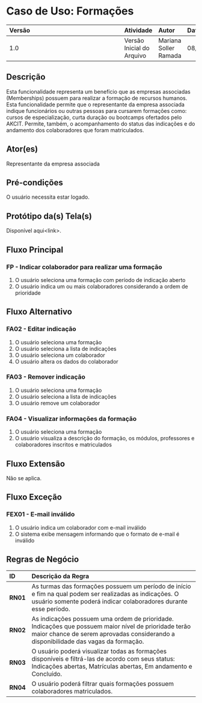 # Caso de Uso: Formações


| <div style="width:290px">Versão</div> | Atividade | Autor | Data |
|:------------|:----------------|:--------------|:----------------|
| 1.0 | Versão Inicial do Arquivo | Mariana Soller Ramada  | 08/04/2025 |

## **Descrição**
Esta funcionalidade representa um benefício que as empresas associadas (Memberships) possuem para realizar a formação de recursos humanos. Esta funcionalidade permite que o representante da empresa associada indique funcionários ou outras pessoas para cursarem formações como: cursos de especialização, curta duração ou bootcamps ofertados pelo AKCIT. Permite, também, o acompanhamento do status das indicações e do andamento dos colaboradores que foram matriculados.   

## **Ator(es)**
Representante da empresa associada

## **Pré-condições**

O usuário necessita estar logado.

## **Protótipo da(s) Tela(s)**

Disponível aqui\<link\>.

## **Fluxo Principal**
### FP - Indicar colaborador para realizar uma formação

1. O usuário seleciona uma formação com período de indicação aberto
2. O usuário indica um ou mais colaboradores considerando a ordem de prioridade

## **Fluxo Alternativo**

### FA02 - Editar indicação

1. O usuário seleciona uma formação
2. O usuário seleciona a lista de indicações
3. O usuário seleciona um colaborador
4. O usuário altera os dados do colaborador

### FA03 - Remover indicação

1. O usuário seleciona uma formação
2. O usuário seleciona a lista de indicações
3. O usuário remove um colaborador

### FA04 - Visualizar informações da formação

1. O usuário seleciona uma formação
2. O usuário visualiza a descrição do formação, os módulos, professores e colaboradores inscritos e matriculados

## **Fluxo Extensão**
Não se aplica.

## **Fluxo Exceção**

### FEX01 - E-mail inválido

1. O usuário indica um colaborador com e-mail inválido
2. O sistema exibe mensagem informando que o formato de e-mail é inválido

## Regras de Negócio

| ID | Descrição da Regra |
|:-----|:-----|
| **RN01** | As turmas das formações possuem um período de início e fim na qual podem ser realizadas as indicações. O usuário somente poderá indicar colaboradores durante esse período. |
| **RN02** | As indicações possuem uma ordem de prioridade. Indicações que possuem maior nível de prioridade terão maior chance de serem aprovadas considerando a disponibilidade das vagas da formação.|
| **RN03** | O usuário poderá visualizar todas as formações disponíveis e filtrá-las de acordo com seus status: Indicações abertas, Matrículas abertas, Em andamento e Concluído. |
| **RN04** | O usuário poderá filtrar quais formações possuem colaboradores matriculados. |



